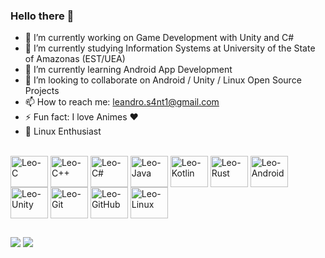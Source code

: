 ### Hello there 👋

- 🔭 I’m currently working on Game Development with Unity and C#
- :school: I’m currently studying Information Systems at University of the State of Amazonas (EST/UEA)
- 🌱 I’m currently learning Android App Development
- 👯 I’m looking to collaborate on Android / Unity / Linux Open Source Projects
- 📫 How to reach me: leandro.s4nt1@gmail.com
- ⚡ Fun fact: I love Animes ❤️
- 🐧 Linux Enthusiast

<div style="display: inline_block"><br>
  <img align="center" alt="Leo-C" height="50" width="60" src="https://cdn.jsdelivr.net/gh/devicons/devicon/icons/c/c-original.svg">
  <img align="center" alt="Leo-C++" height="50" width="60" src="https://cdn.jsdelivr.net/gh/devicons/devicon/icons/cplusplus/cplusplus-original.svg">
  <img align="center" alt="Leo-C#" height="50" width="60" src="https://cdn.jsdelivr.net/gh/devicons/devicon/icons/csharp/csharp-original.svg">
  <img align="center" alt="Leo-Java" height="50" width="60" src="https://cdn.jsdelivr.net/gh/devicons/devicon/icons/java/java-plain.svg">
  <img align="center" alt="Leo-Kotlin" height="50" width="60" src="https://cdn.jsdelivr.net/gh/devicons/devicon/icons/kotlin/kotlin-original.svg">
  <img align="center" alt="Leo-Rust" height="50" width="60" src="https://cdn.jsdelivr.net/gh/devicons/devicon/icons/rust/rust-plain.svg">
  <img align="center" alt="Leo-Android" height="50" width="60" src="https://cdn.jsdelivr.net/gh/devicons/devicon/icons/android/android-original.svg">
  <img align="center" alt="Leo-Unity" height="50" width="60" src="https://cdn.jsdelivr.net/gh/devicons/devicon/icons/unity/unity-original.svg">
  <img align="center" alt="Leo-Git" height="50" width="60" src="https://cdn.jsdelivr.net/gh/devicons/devicon/icons/git/git-original.svg">
  <img align="center" alt="Leo-GitHub" height="50" width="60" src="https://cdn.jsdelivr.net/gh/devicons/devicon/icons/github/github-original.svg">
  <img align="center" alt="Leo-Linux" height="50" width="60" src="https://cdn.jsdelivr.net/gh/devicons/devicon/icons/linux/linux-original.svg">
</div>
  
  ##
 
<div>  
  <a href = "mailto:leandro.s4nt1@gmail.com"><img src="https://img.shields.io/badge/-Gmail-%23333?style=for-the-badge&logo=gmail&logoColor=white" target="_blank"></a>
  <a href="https://www.linkedin.com/in/leandro-santiago-a4075215b/" target="_blank"><img src="https://img.shields.io/badge/-LinkedIn-%230077B5?style=for-the-badge&logo=linkedin&logoColor=white" target="_blank"></a> 
 
</div>

